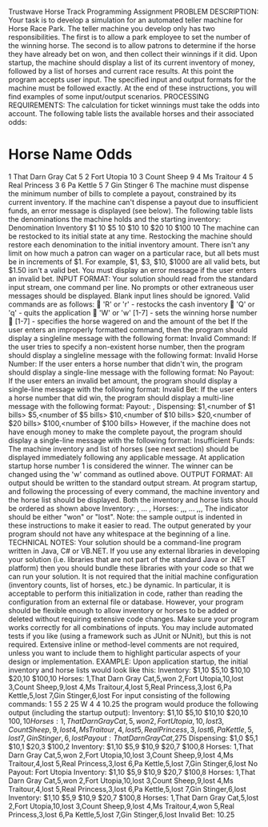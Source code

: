 Trustwave
Horse Track Programming Assignment
PROBLEM DESCRIPTION:
Your task is to develop a simulation for an automated teller machine for Horse Race Park.
The teller machine you develop only has two responsibilities. The first is to allow a park
employee to set the number of the winning horse. The second is to allow patrons to determine if
the horse they have already bet on won, and then collect their winnings if it did.
Upon startup, the machine should display a list of its current inventory of money, followed by a
list of horses and current race results. At this point the program accepts user input.
The specified input and output formats for the machine must be followed exactly. At the end of
these instructions, you will find examples of some input/output scenarios.
PROCESSING REQUIREMENTS:
The calculation for ticket winnings must take the odds into account. The following table lists the
available horses and their associated odds:
# Horse Name Odds
1 That Darn Gray Cat 5
2 Fort Utopia 10
3 Count Sheep 9
4 Ms Traitour 4
5 Real Princess 3
6 Pa Kettle 5
7 Gin Stinger 6
The machine must dispense the minimum number of bills to complete a payout, constrained by
its current inventory. If the machine can't dispense a payout due to insufficient funds, an error
message is displayed (see below).
The following table lists the denominations the machine holds and the starting inventory:
Denomination Inventory
$1 10
$5 10
$10 10
$20 10
$100 10
The machine can be restocked to its initial state at any time. Restocking the machine should
restore each denomination to the initial inventory amount.
There isn't any limit on how much a patron can wager on a particular race, but all bets must be in
increments of $1. For example, $1, $3, $10, $1000 are all valid bets, but $1.50 isn't a valid bet.
You must display an error message if the user enters an invalid bet.
INPUT FORMAT:
Your solution should read from the standard input stream, one command per line. No prompts or
other extraneous user messages should be displayed. Blank input lines should be ignored.
Valid commands are as follows:
 'R' or 'r' - restocks the cash inventory
 'Q' or 'q' - quits the application
 'W' or 'w' [1-7] - sets the winning horse number
 [1-7] <amount> - specifies the horse wagered on and the amount of the bet
If the user enters an improperly formatted command, then the program should display a singleline message with the following format:
Invalid Command: <characters that were entered>
If the user tries to specify a non-existent horse number, then the program should display a singleline message with the following format:
Invalid Horse Number: <number that was entered>
If the user enters a horse number that didn't win, the program should display a single-line
message with the following format:
No Payout: <horse name>
If the user enters an invalid bet amount, the program should display a single-line message with
the following format:
Invalid Bet: <amount>
If the user enters a horse number that did win, the program should display a multi-line message
with the following format:
Payout: <horse name>,<total winnings>
Dispensing:
$1,<number of $1 bills>
$5,<number of $5 bills>
$10,<number of $10 bills>
$20,<number of $20 bills>
$100,<number of $100 bills>
However, if the machine does not have enough money to make the complete payout, the program
should display a single-line message with the following format:
Insufficient Funds: <payout amount>
The machine inventory and list of horses (see next section) should be displayed immediately
following any applicable message.
At application startup horse number 1 is considered the winner. The winner can be changed
using the 'w' command as outlined above.
OUTPUT FORMAT:
All output should be written to the standard output stream. At program startup, and following the
processing of every command, the machine inventory and the horse list should be displayed.
Both the inventory and horse lists should be ordered as shown above
Inventory:
<denomination>,<quantity in inventory>
...
<denomination>,<quantity in inventory>
Horses:
<horse number>,<horse name>,<odds>,<did-win>
...
<horse number>,<horse name>,<odds>,<did-win>
The <did-win> indicator should be either "won" or "lost".
Note: the sample output is indented in these instructions to make it easier to read. The output
generated by your program should not have any whitespace at the beginning of a line.
TECHNICAL NOTES:
Your solution should be a command-line program written in Java, C# or VB.NET. If you use any
external libraries in developing your solution (i.e. libraries that are not part of the standard Java
or .NET platform) then you should bundle these libraries with your code so that we can run your
solution.
It is not required that the initial machine configuration (inventory counts, list of horses, etc.) be
dynamic. In particular, it is acceptable to perform this initialization in code, rather than reading
the configuration from an external file or database. However, your program should be flexible
enough to allow inventory or horses to be added or deleted without requiring extensive code
changes.
Make sure your program works correctly for all combinations of inputs. You may include
automated tests if you like (using a framework such as JUnit or NUnit), but this is not required.
Extensive inline or method-level comments are not required, unless you want to include them to
highlight particular aspects of your design or implementation.
EXAMPLE:
Upon application startup, the initial inventory and horse lists would look like this:
Inventory:
$1,10
$5,10
$10,10
$20,10
$100,10
Horses:
1,That Darn Gray Cat,5,won
2,Fort Utopia,10,lost
3,Count Sheep,9,lost
4,Ms Traitour,4,lost
5,Real Princess,3,lost
6,Pa Kettle,5,lost
7,Gin Stinger,6,lost
For input consisting of the following commands:
1 55
2 25
W 4
4 10.25
the program would produce the following output (including the startup output):
Inventory:
$1,10
$5,10
$10,10
$20,10
$100,10
Horses:
1,That Darn Gray Cat,5,won
2,Fort Utopia,10,lost
3,Count Sheep,9,lost
4,Ms Traitour,4,lost
5,Real Princess,3,lost
6,Pa Kettle,5,lost
7,Gin Stinger,6,lost
Payout: That Darn Gray Cat,$275
Dispensing:
$1,0
$5,1
$10,1
$20,3
$100,2
Inventory:
$1,10
$5,9
$10,9
$20,7
$100,8
Horses:
1,That Darn Gray Cat,5,won
2,Fort Utopia,10,lost
3,Count Sheep,9,lost
4,Ms Traitour,4,lost
5,Real Princess,3,lost
6,Pa Kettle,5,lost
7,Gin Stinger,6,lost
No Payout: Fort Utopia
Inventory:
$1,10
$5,9
$10,9
$20,7
$100,8
Horses:
1,That Darn Gray Cat,5,won
2,Fort Utopia,10,lost
3,Count Sheep,9,lost
4,Ms Traitour,4,lost
5,Real Princess,3,lost
6,Pa Kettle,5,lost
7,Gin Stinger,6,lost
Inventory:
$1,10
$5,9
$10,9
$20,7
$100,8
Horses:
1,That Darn Gray Cat,5,lost
2,Fort Utopia,10,lost
3,Count Sheep,9,lost
4,Ms Traitour,4,won
5,Real Princess,3,lost
6,Pa Kettle,5,lost
7,Gin Stinger,6,lost
Invalid Bet: 10.25
